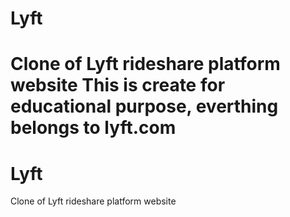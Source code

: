 # Lyft
Clone of Lyft rideshare platform website
This is create for educational purpose, everthing belongs to lyft.com
=======
# Lyft
Clone of Lyft rideshare platform website
